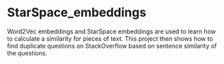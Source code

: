 # StarSpace_embeddings
Word2Vec embeddings and StarSpace embeddings are used to learn how to calculate a similarity for pieces of text. 
This project then shows how to find duplicate questions on StackOverflow based on sentence similarity of the questions.
